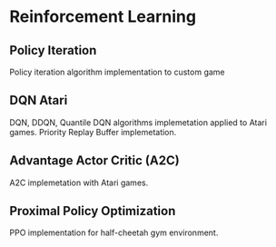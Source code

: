 # Reinforcement Learning

## Policy Iteration

Policy iteration algorithm implementation to custom game


## DQN Atari

DQN, DDQN, Quantile DQN algorithms implemetation applied to Atari games. Priority Replay Buffer implemetation.

## Advantage Actor Critic (A2C)

A2C implemetation with Atari games.

## Proximal Policy Optimization 

PPO implementation for half-cheetah gym environment.
